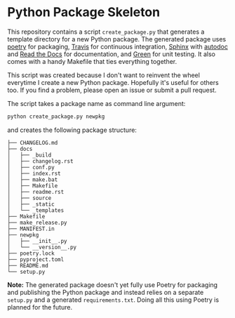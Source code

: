 # Python Package Skeleton

This repository contains a script ``create_package.py`` that generates a 
template directory for a new Python package. The generated package uses 
[poetry](https://poetry.eustace.io/) for packaging, 
[Travis](https://travis-ci.org/) for continuous integration, 
[Sphinx](https://www.sphinx-doc.org/en/master/index.html) with 
[autodoc](https://www.sphinx-doc.org/en/master/usage/extensions/autodoc.html) 
and [Read the Docs](https://readthedocs.org/) for documentation, and 
[Green](https://github.com/CleanCut/green) for unit testing. It also comes 
with a handy Makefile that ties everything together.

This script was created because I don't want to reinvent the wheel everytime I 
create a new Python package. Hopefully it's useful for others too. If you find 
a problem, please open an issue or submit a pull request.

The script takes a package name as command line argument:

```bash
python create_package.py newpkg
```

and creates the following package structure:

```
├── CHANGELOG.md
├── docs
│   ├── _build
│   ├── changelog.rst
│   ├── conf.py
│   ├── index.rst
│   ├── make.bat
│   ├── Makefile
│   ├── readme.rst
│   ├── source
│   ├── _static
│   └── _templates
├── Makefile
├── make_release.py
├── MANIFEST.in
├── newpkg
│   ├── __init__.py
│   └── __version__.py
├── poetry.lock
├── pyproject.toml
├── README.md
└── setup.py
```

**Note:** The generated package doesn't yet fully use Poetry for packaging and 
publishing the Python package and instead relies on a separate ``setup.py`` 
and a generated ``requirements.txt``. Doing all this using Poetry is planned 
for the future.
